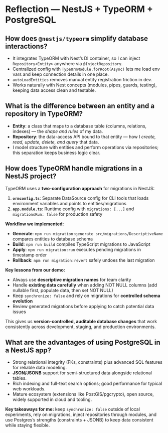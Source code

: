 # Reflection — NestJS + TypeORM + PostgreSQL

## How does `@nestjs/typeorm` simplify database interactions?

- It integrates TypeORM with Nest’s DI container, so I can inject `Repository<Entity>` anywhere via `@InjectRepository`.
- Centralized config with `TypeOrmModule.forRoot(Async)` lets me load env vars and keep connection details in one place.
- `autoLoadEntities` removes manual entity registration friction in dev.
- Works naturally with Nest concepts (modules, pipes, guards, testing), keeping data access clean and testable.

## What is the difference between an entity and a repository in TypeORM?

- **Entity**: a class that maps to a database table (columns, relations, indexes) — the _shape and rules_ of my data.
- **Repository**: the data-access API bound to that entity — how I _create, read, update, delete, and query_ that data.
- I model structure with entities and perform operations via repositories; this separation keeps business logic clear.

## How does TypeORM handle migrations in a NestJS project?

TypeORM uses a **two-configuration approach** for migrations in NestJS:

1. **`ormconfig.ts`**: Separate DataSource config for CLI tools that loads environment variables and points to entities/migrations
2. **`app.module.ts`**: Runtime config with `migrations: [...]` and `migrationsRun: false` for production safety

**Workflow we implemented:**

- **Generate**: `npm run migration:generate src/migrations/DescriptiveName` compares entities to database schema
- **Build**: `npm run build` compiles TypeScript migrations to JavaScript
- **Apply**: `npm run migration:run` executes pending migrations in timestamp order
- **Rollback**: `npm run migration:revert` safely undoes the last migration

**Key lessons from our demo:**

- Always use **descriptive migration names** for team clarity
- Handle **existing data carefully** when adding NOT NULL columns (add nullable first, populate data, then set NOT NULL)
- Keep `synchronize: false` and rely on migrations for **controlled schema evolution**
- Review generated migrations before applying to catch potential data issues

This gives us **version-controlled, auditable database changes** that work consistently across development, staging, and production environments.

## What are the advantages of using PostgreSQL in a NestJS app?

- Strong relational integrity (FKs, constraints) plus advanced SQL features for reliable data modeling.
- **JSON/JSONB** support for semi-structured data alongside relational tables.
- Rich indexing and full-text search options; good performance for typical web workloads.
- Mature ecosystem (extensions like PostGIS/pgcrypto), open source, widely supported in cloud and tooling.

**Key takeaways for me:** keep `synchronize: false` outside of local experiments, rely on migrations, inject repositories through modules, and use Postgres’s strengths (constraints + JSONB) to keep data consistent while staying flexible.
